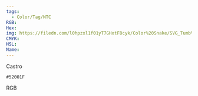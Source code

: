 ```yaml
---
tags:
  - Color/Tag/NTC
RGB:
Hex:
img: https://filedn.com/l0hpzxl1f01yT7GHxtF8cyk/Color%20Snake/SVG_Tumb%20Mass%20No%20Name/52001F.svg
CMYK:
HSL:
Name:
---
```

Castro
```palette
#52001F
```
RGB
